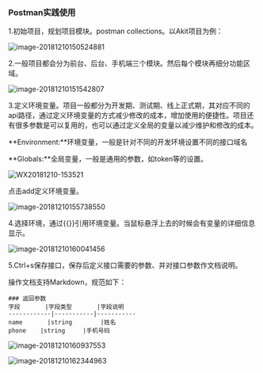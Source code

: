 ### Postman实践使用

1.初始项目，规划项目模块。postman collections。以Akit项目为例：

![image-20181210150524881](https://raw.githubusercontent.com/shiyuan17/postman-apiwiki/master/images/image-20181210150524881.png)

2.一般项目都会分为前台、后台、手机端三个模块。然后每个模块再细分功能区域。

![image-20181210151542807](https://raw.githubusercontent.com/shiyuan17/postman-apiwiki/master/images/image-20181210151542807.png)

3.定义环境变量。项目一般都分为开发期、测试期、线上正式期，其对应不同的api路径，通过定义环境变量的方式减少修改的成本，增加使用的便捷性。项目还有很多参数是可以复用的，也可以通过定义全局的变量以减少维护和修改的成本。

**Environment:**环境变量，一般是针对不同的开发环境设置不同的接口域名

**Globals:**全局变量，一般是通用的参数，如token等的设置。

![WX20181210-153521](https://raw.githubusercontent.com/shiyuan17/postman-apiwiki/master/images/WX20181210-153521.png)

点击add定义环境变量。

![image-20181210155738550](https://raw.githubusercontent.com/shiyuan17/postman-apiwiki/master/images/WX20181210-155510.png)

4.选择环境，通过{{}}引用环境变量。当鼠标悬浮上去的时候会有变量的详细信息显示。

![image-20181210160041456](https://raw.githubusercontent.com/shiyuan17/postman-apiwiki/master/images/image-20181210160041456.png)

5.Ctrl+s保存接口，保存后定义接口需要的参数、并对接口参数作文档说明。

操作文档支持Markdown，规范如下：

```
### 返回参数
字段       |字段类型       |字段说明
------------|-----------|-----------
name       |string        |姓名
phone    |string     |手机号码
```



![image-20181210160937553](https://raw.githubusercontent.com/shiyuan17/postman-apiwiki/master/images/image-20181210160937553.png)

![image-20181210162344963](https://raw.githubusercontent.com/shiyuan17/postman-apiwiki/master/images/image-20181210162344963.png)

